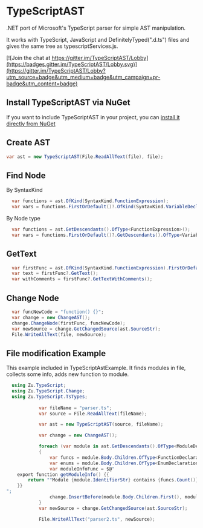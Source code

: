 # TypeScriptAST

.NET port of Microsoft's TypeScript parser for simple AST manipulation.

It works with TypeScript, JavaScript and DefinitelyTyped(".d.ts") files and gives the same tree as typescriptServices.js.

[![Join the chat at https://gitter.im/TypeScriptAST/Lobby](https://badges.gitter.im/TypeScriptAST/Lobby.svg)](https://gitter.im/TypeScriptAST/Lobby?utm_source=badge&utm_medium=badge&utm_campaign=pr-badge&utm_content=badge)


## Install TypeScriptAST via NuGet

If you want to include TypeScriptAST in your project, you can [install it directly from NuGet](https://www.nuget.org/packages/TypeScriptASTCore/)


## Create AST
```csharp
var ast = new TypeScriptAST(File.ReadAllText(file), file);
```
## Find Node
By SyntaxKind
```csharp
  var functions = ast.OfKind(SyntaxKind.FunctionExpression);
  var vars = functions.FirstOrDefault()?.OfKind(SyntaxKind.VariableDeclaration);
```
By Node type
```csharp
  var functions = ast.GetDescendants().OfType<FunctionExpression>();
  var vars = functions.FirstOrDefault()?.GetDescendants().OfType<VariableDeclaration>();
```
## GetText
```csharp
  var firstFunc = ast.OfKind(SyntaxKind.FunctionExpression).FirstOrDefault();
  var text = firstFunc?.GetText();
  var withComments = firstFunc?.GetTextWithComments();
```
## Change Node
```csharp
  var funcNewCode = "function() {}";
  var change = new ChangeAST();
  change.ChangeNode(firstFunc, funcNewCode);
  var newSource = change.GetChangedSource(ast.SourceStr);
  File.WriteAllText(file, newSource);
```
## File modification Example

This example included in TypeScriptAstExample. It finds modules in file, collects some info, adds new function to module.

```csharp
  using Zu.TypeScript;
  using Zu.TypeScript.Change;
  using Zu.TypeScript.TsTypes;
  
            var fileName = "parser.ts";
            var source = File.ReadAllText(fileName);

            var ast = new TypeScriptAST(source, fileName);

            var change = new ChangeAST();

            foreach (var module in ast.GetDescendants().OfType<ModuleDeclaration>())
            {
                var funcs = module.Body.Children.OfType<FunctionDeclaration>().ToList();
                var enums = module.Body.Children.OfType<EnumDeclaration>();
                var moduleInfoFunc = $@"
    export function getModuleInfo() {{
        return ""Module {module.IdentifierStr} contains {funcs.Count()} functions ({funcs.Count(v => v.IdentifierStr.StartsWith("parse"))} starts with parse), {enums.Count()} enums ..."";
    }}
";
                change.InsertBefore(module.Body.Children.First(), moduleInfoFunc);
            }
            var newSource = change.GetChangedSource(ast.SourceStr);

            File.WriteAllText("parser2.ts", newSource);

```
